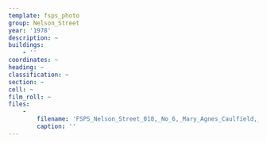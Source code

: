 ```yaml
---
template: fsps_photo
group: Nelson_Street
year: '1978'
description: ~
buildings:
    - ''
coordinates: ~
heading: ~
classification: ~
section: ~
cell: ~
film_roll: ~
files:
    -
        filename: 'FSPS_Nelson_Street_018,_No_6,_Mary_Agnes_Caulfield,_17-7-C2,_1978.png'
        caption: ''
---
```

